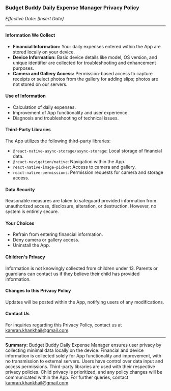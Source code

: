 ### Budget Buddy Daily Expense Manager Privacy Policy

*Effective Date: [Insert Date]*

---

#### Information We Collect

- **Financial Information:** Your daily expenses entered within the App are stored locally on your device.
- **Device Information:** Basic device details like model, OS version, and unique identifier are collected for troubleshooting and enhancement purposes.
- **Camera and Gallery Access:** Permission-based access to capture receipts or select photos from the gallery for adding slips; photos are not stored on our servers.

#### Use of Information

- Calculation of daily expenses.
- Improvement of App functionality and user experience.
- Diagnosis and troubleshooting of technical issues.

#### Third-Party Libraries

The App utilizes the following third-party libraries:

- `@react-native-async-storage/async-storage`: Local storage of financial data.
- `@react-navigation/native`: Navigation within the App.
- `react-native-image-picker`: Access to camera and gallery.
- `react-native-permissions`: Permission requests for camera and storage access.

#### Data Security

Reasonable measures are taken to safeguard provided information from unauthorized access, disclosure, alteration, or destruction. However, no system is entirely secure.

#### Your Choices

- Refrain from entering financial information.
- Deny camera or gallery access.
- Uninstall the App.

#### Children's Privacy

Information is not knowingly collected from children under 13. Parents or guardians can contact us if they believe their child has provided information.

#### Changes to this Privacy Policy

Updates will be posted within the App, notifying users of any modifications.

#### Contact Us

For inquiries regarding this Privacy Policy, contact us at [kamran.khankhail@gmail.com](mailto:kamran.khankhail@gmail.com).

--- 

**Summary:**
Budget Buddy Daily Expense Manager ensures user privacy by collecting minimal data locally on the device. Financial and device information is collected solely for App functionality and improvement, with no transmission to external servers. Users have control over data input and access permissions. Third-party libraries are used with their respective privacy policies. Child privacy is prioritized, and any policy changes will be communicated within the App. For further queries, contact [kamran.khankhail@gmail.com](mailto:kamran.khankhail@gmail.com).
